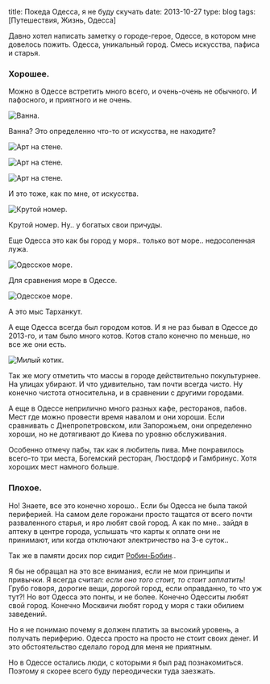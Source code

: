 title: Покеда Одесса, я не буду скучать
date: 2013-10-27
type: blog
tags: [Путешествия, Жизнь, Одесса]

Давно хотел написать заметку о городе-герое, Одессе, в котором мне довелось пожить. Одесса, уникальный город. Смесь искусства, пафиса и старья.

### Хорошее.

Можно в Одессе встретить много всего, и очень-очень не обычного. И пафосного, и приятного и не очень. 

![Ванна.](/static/files/odessa_one.jpg)

Ванна? Это определенно что-то от искусства, не находите?

![Арт на стене.](/static/files/odessa_art_1.jpg)

![Арт на стене.](/static/files/odessa_art_2.jpg)

![Арт на стене.](/static/files/odessa_art_3.jpg)

И это тоже, как по мне, от искусства. 

![Крутой номер.](/static/files/odessa_car.jpg)

Крутой номер. Ну.. у богатых свои причуды.

Еще Одесса это как бы город у моря.. только вот море.. недосоленная лужа.

![Одесское море.](/static/files/odessa_sea.jpg)

Для сравнения море в Одессе.

![Одесское море.](/static/files/tarhankut.jpg)

А это мыс Тарханкут.

А еще Одесса всегда был городом котов. И я не раз бывал в Одессе до 2013-го, и там было много котов. Котов стало конечно по меньше, но все же они есть. 

![Милый котик.](/static/files/odessa_cat.jpg)

Так же могу отметить что массы в городе действительно покультурнее. На улицах убирают. И что удивительно, там почти всегда чисто. Ну конечно чистота относительна, и в сравнении с другими городами. 

А еще в Одессе неприлично много разных кафе, ресторанов, пабов. Мест где можно провести время навалом и они хороши. Если сравнивать с Днепропетровском, или Запорожьем, они определенно хороши, но не дотягивают до Киева по уровню обслуживания.

Особенно отмечу пабы, так как я любитель пива. Мне понравилось всего-то три места, Богемский ресторан, Люстдорф и Гамбринус. Хотя хороших мест намного больше.

### Плохое.

Но! Знаете, все это конечно хорошо.. Если бы Одесса не была такой  периферией. На самом деле горожани просто тащатся от всего почти разваленного старья, и яро любят свой город. А как по мне.. зайдя в аптеку в центре города, услышать что карты к оплате они не принимают, или когда отключают электричество на 3-е суток.. 

Так же в памяти досих пор сидит [Робин-Бобин](/blog/salmo-in-bobin/)..

Я бы не обращал на это все внимания, если не мои принципы и привычки. Я всегда считал: *если оно того стоит, то стоит заплатить*! Грубо говоря, дорогие вещи, дорогой город, если оправданно, то что уж тут?! Но вот Одесса это понты, и не более. Конечно Одесситы любят свой город. Конечно Москвичи любят город у моря с таки обилием заведений. 

Но я не понимаю почему я должен платить за высокий уровень, а получать периферию. Одесса просто на просто не стоит своих денег. И это обстоятельство сделало город для меня не приятным.

Но в Одессе остались люди, с которыми я был рад познакомиться. Поэтому я скорее всего буду переодически туда заезжать.